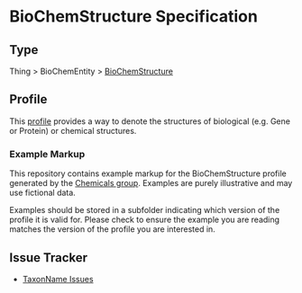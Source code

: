 # BioChemStructure Specification

## Type 

Thing > BioChemEntity > [BioChemStructure](https://bioschemas.org/BioChemStructure/)

## Profile

This [profile](https://bioschemas.org/profiles/BioChemStructure/) provides a way to denote the structures of biological (e.g. Gene or Protein) or chemical structures. 

### Example Markup

This repository contains example markup for the BioChemStructure profile generated by the [Chemicals group](https://bioschemas.org/groups/Chemicals/). Examples are purely illustrative and may use fictional data. 

Examples should be stored in a subfolder indicating which version of the profile it is valid for. Please check to ensure the example you are reading matches the version of the profile you are interested in.

## Issue Tracker 

- [TaxonName Issues](https://github.com/BioSchemas/specifications/labels/type%3A%20BioChemStructure)
